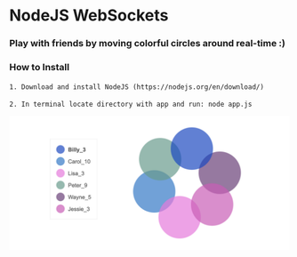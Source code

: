 # NodeJS WebSockets

### Play with friends by moving colorful circles around real-time :)

### How to Install

`1. Download and install NodeJS (https://nodejs.org/en/download/)`

`2. In terminal locate directory with app and run: node app.js`

![](img/circles.png)